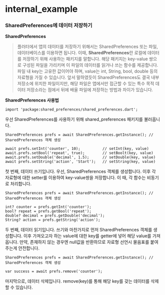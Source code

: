 # internal_example

<h3>SharedPreferences에 데이터 저장하기</h3>

**SharedPreferences**

>플러터에서 앱의 데이터를 저장하기 위해서는 SharedPreferences 또는 파일, 데이터베이스를 이용하면 됩니다. 
이때, **SharedPreferences**란 로컬에 데이터를 저장하기 위해 사용하는 패키지를 말합니다. 
해당 패키지는 key-value 쌍으로 구성된 파일을 가리키며 이 파일의 데이터를 읽거나 쓰는 함수를 제공합니다. 
파일 내 key는 고유한 값이어야 하며, value는 int, String, bool, double 등의 자료형을 가질 수 있습니다.
앞서 말하였듯이 SharedPreferences도 결국 내부 저장소에 위치한 파일이지만, 
해당 파일은 앱에서만 접근할 수 있는 특수 목적 데이터 저장소라는 점에서 뒤에 배울 파일에 저장하는 방법과 차이가 있습니다.

**SharedPreferences 사용법**

```
import 'package:shared_preferences/shared_preferences.dart';
```
우선 SharedPreferences를 사용하기 위해 shared_preferences 패키지를 불러옵니다.

```
SharedPreferences prefs = await SharedPreferences.getInstance(); // SharedPreferences 객체 생성

await prefs.setInt('counter', 10);          // setInt(key, value)
await.prefs.setBool('repeat', true);        // setBoolt(key, value)
await.prefs.setDouble('decimal', 1.5);      // setDouble(key, value)
await prefs.setString('action', 'Start');   // setString(key, value)
```
첫 번째, 데이터 쓰기입니다. 우선, SharedPreferences 객체를 생성합니다. 
이후 각 자료형에 대한 setter를 이용하여 key-value쌍을 저장합니다.
이 때, 각 함수는 비동기로 처리합니다.

```
SharedPreferences prefs = await SharedPreferences.getInstance(); // SharedPreferences 객체 생성

int? counter = prefs.getInt('counter');
bool? repeat = prefs.getBool('repeat');
double? decimal = prefs.getDouble('decimal');
String? action = prefs.getString('action');
```
두 번째, 데이터 읽기입니다. 쓰기와 마찬가지로 먼저 SharedPreferences 객체를 생성합니다. 
이후 가져오고자 하는 value에 대한 key를 getter에 넣어 해당 value를 가져옵니다.
만약, 존재하지 않는 경우엔 null값을 반환하므로 자료형 선언시 물음표를 붙여주는게 안전합니다.

```
SharedPreferences prefs = await SharedPreferences.getInstance(); // SharedPreferences 객체 생성

var success = await prefs.remove('counter'); 
```
마지막으로, 데이터 삭제입니다. remove(key)를 통해 해당 key를 갖는 데이터를 삭제할 수 있습니다.   


